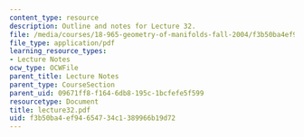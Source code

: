 ```yaml
---
content_type: resource
description: Outline and notes for Lecture 32.
file: /media/courses/18-965-geometry-of-manifolds-fall-2004/f3b50ba4ef94654734c1389966b19d72_lecture32.pdf
file_type: application/pdf
learning_resource_types:
- Lecture Notes
ocw_type: OCWFile
parent_title: Lecture Notes
parent_type: CourseSection
parent_uid: 09671ff8-f164-6db8-195c-1bcfefe5f599
resourcetype: Document
title: lecture32.pdf
uid: f3b50ba4-ef94-6547-34c1-389966b19d72
---
```

